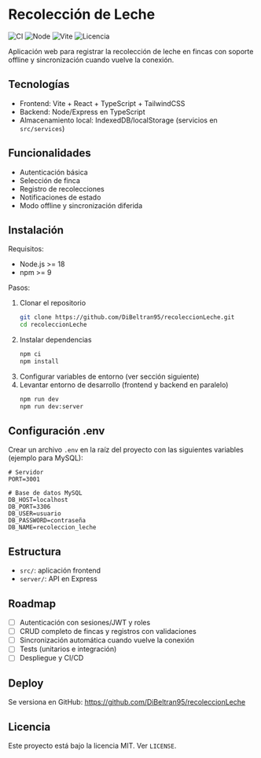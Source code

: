 # Recolección de Leche

![CI](https://github.com/DiBeltran95/recoleccionLeche/actions/workflows/ci.yml/badge.svg)
![Node](https://img.shields.io/badge/node-%3E%3D18.0.0-339933?logo=node.js&logoColor=white)
![Vite](https://img.shields.io/badge/Vite-%5E5.4-646CFF?logo=vite&logoColor=white)
![Licencia](https://img.shields.io/badge/Licencia-MIT-blue)

Aplicación web para registrar la recolección de leche en fincas con soporte offline y sincronización cuando vuelve la conexión.

## Tecnologías
- Frontend: Vite + React + TypeScript + TailwindCSS
- Backend: Node/Express en TypeScript
- Almacenamiento local: IndexedDB/localStorage (servicios en `src/services`)

## Funcionalidades
- Autenticación básica
- Selección de finca
- Registro de recolecciones
- Notificaciones de estado
- Modo offline y sincronización diferida

## Instalación
Requisitos:
- Node.js >= 18
- npm >= 9

Pasos:
1) Clonar el repositorio
   ```bash
   git clone https://github.com/DiBeltran95/recoleccionLeche.git
   cd recoleccionLeche
   ```
2) Instalar dependencias
   ```bash
   npm ci
   npm install
   ```
3) Configurar variables de entorno (ver sección siguiente)
4) Levantar entorno de desarrollo (frontend y backend en paralelo)
   ```bash
   npm run dev
   npm run dev:server
   ```

## Configuración .env
Crear un archivo `.env` en la raíz del proyecto con las siguientes variables (ejemplo para MySQL):
```
# Servidor
PORT=3001

# Base de datos MySQL
DB_HOST=localhost
DB_PORT=3306
DB_USER=usuario
DB_PASSWORD=contraseña
DB_NAME=recoleccion_leche
```

## Estructura
- `src/`: aplicación frontend
- `server/`: API en Express

## Roadmap
- [ ] Autenticación con sesiones/JWT y roles
- [ ] CRUD completo de fincas y registros con validaciones
- [ ] Sincronización automática cuando vuelve la conexión
- [ ] Tests (unitarios e integración)
- [ ] Despliegue y CI/CD

## Deploy
Se versiona en GitHub: https://github.com/DiBeltran95/recoleccionLeche

## Licencia
Este proyecto está bajo la licencia MIT. Ver `LICENSE`.
